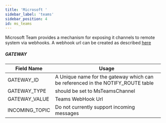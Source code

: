 ```yaml
---
title: 'Microsoft '
sidebar_label: 'teams'
sidebar_position: 4
id: ms_teams
---
```

Microsoft Team provides a mechanism for exposing it channels to remote system via webhooks. A webhook url can be created as described [here](https://docs.microsoft.com/en-us/microsoftteams/platform/webhooks-and-connectors/how-to/add-incoming-webhook)

##### GATEWAY

| Field Name | Usage |
| --- | --- |
| GATEWAY_ID | A Unique name for the gateway which can be referenced in the NOTIFY_ROUTE table  |
| GATEWAY_TYPE | should be set to MsTeamsChannel |
| GATEWAY_VALUE | Teams WebHook Url |
| INCOMING_TOPIC | Do not currently support incoming messages |
